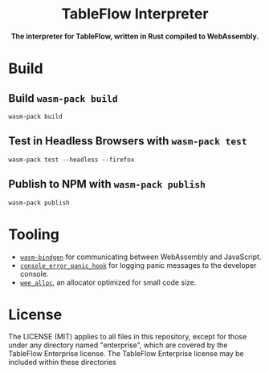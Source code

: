 <div align="center">
  <h1>TableFlow Interpreter</h1>
  <strong>The interpreter for TableFlow, written in Rust compiled to WebAssembly.</strong>
</div>

# Build

## Build `wasm-pack build`

```
wasm-pack build
```

## Test in Headless Browsers with `wasm-pack test`

```
wasm-pack test --headless --firefox
```

## Publish to NPM with `wasm-pack publish`

```
wasm-pack publish
```

# Tooling

- [`wasm-bindgen`](https://github.com/rustwasm/wasm-bindgen) for communicating
  between WebAssembly and JavaScript.
- [`console_error_panic_hook`](https://github.com/rustwasm/console_error_panic_hook)
  for logging panic messages to the developer console.
- [`wee_alloc`](https://github.com/rustwasm/wee_alloc), an allocator optimized
  for small code size.

# License

The LICENSE (MIT) applies to all files in this repository,
except for those under any directory named "enterprise",
which are covered by the TableFlow Enterprise license.
The TableFlow Enterprise license may be included within
these directories
